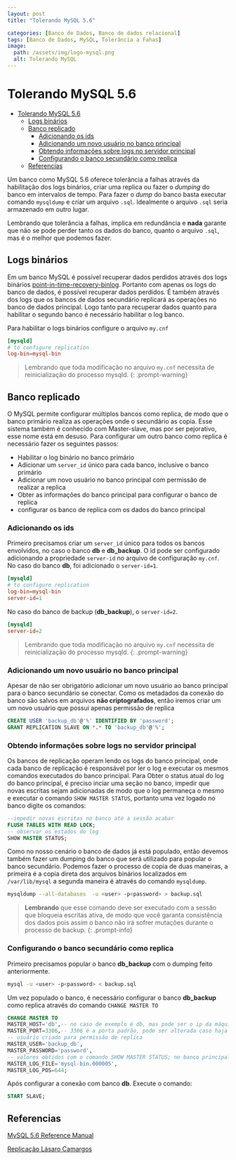 ```yaml
---
layout: post
title: "Tolerando MySQL 5.6"

categories: [Banco de Dados, Banco de dados relacional]
tags: [Banco de Dados, MySQL, Tolerância a Fahas]
image:
  path: /assets/img/logo-mysql.png
  alt: Tolerando MySQL
---
```


# Tolerando MySQL 5.6

- [Tolerando MySQL 5.6](#tolerando-mysql-56)
  - [Logs binários](#logs-binários)
  - [Banco replicado](#banco-replicado)
    - [Adicionando os ids](#adicionando-os-ids)
    - [Adicionando um novo usuário no banco principal](#adicionando-um-novo-usuário-no-banco-principal)
    - [Obtendo informações sobre logs no servidor principal](#obtendo-informações-sobre-logs-no-servidor-principal)
    - [Configurando o banco secundário como replica](#configurando-o-banco-secundário-como-replica)
  - [Referencias](#referencias)

Um banco como MySQL 5.6 oferece tolerância a falhas através da habilitação dos logs binários, criar uma replica ou fazer o _dumping_ do banco em intervalos de tempo.
Para fazer o _dump_ do banco basta executar comando `mysqldump` e criar um arquivo `.sql`. Idealmente o arquivo `.sql` seria armazenado em outro lugar.

Lembrando que tolerância a falhas, implica em redundância e **nada** garante que não se pode perder tanto os dados do banco, quanto o arquivo `.sql`, mas é o melhor que podemos fazer.

## Logs binários

Em um banco MySQL é possível recuperar dados perdidos através dos logs binários [point-in-time-recovery-binlog][point-in-time-recovery-binlog].
Portanto com apenas os logs do banco de dados, é possível recuperar dados perdidos. É também através dos logs que os bancos de dados secundário
replicará as operações no banco de dados principal. Logo tanto para recuperar dados quanto para habilitar o segundo banco é necessário habilitar o log banco.

Para habilitar o logs binários configure o arquivo `my.cnf`

```cnf
[mysqld]
# to configure replication
log-bin=mysql-bin
```

<!-- prettier-ignore -->
> Lembrando que toda modificação no arquivo `my.cnf` necessita de reinicialização do processo mysqld.
{: .prompt-warning}

## Banco replicado

O MySQL permite configurar múltiplos bancos como replica, de modo que o banco primário realiza as operações onde o secundário as copia.
Esse sistema também é conhecido com Master-slave, mas por ser pejorativo, esse nome está em desuso.
Para configurar um outro banco como replica é necessário fazer os seguintes passos:

- Habilitar o log binário no banco primário
- Adicionar um `server_id` único para cada banco, inclusive o banco primário
- Adicionar um novo usuário no banco principal com permissão de realizar a replica
- Obter as informações do banco principal para configurar o banco de replica
- configurar os banco de replica com os dados do banco principal

### Adicionando os ids

Primeiro precisamos criar um `server_id` único para todos os bancos envolvidos, no caso o banco **db** e **db_backup**.
O id pode ser configurado adicionando a propriedade `server-id` no arquivo de configuração `my.cnf`.
No caso do banco **db**, foi adicionado o `server-id=1`.

```cnf
[mysqld]
# to configure replication
log-bin=mysql-bin
server-id=1
```

No caso do banco de backup (**db_backup**), o `server-id=2`.

```cnf
[mysqld]
server-id=2
```

<!-- prettier-ignore -->
> Lembrando que toda modificação no arquivo `my.cnf` necessita de reinicialização do processo mysqld.
{: .prompt-warning}

### Adicionando um novo usuário no banco principal

Apesar de não ser obrigatório adicionar um novo usuário ao banco principal para o banco secundário se conectar.
Como os metadados da conexão do banco são salvos em arquivos **não criptografados**, então iremos criar um um novo usuário que
possui apenas permissão de replica

```sql
CREATE USER 'backup_db'@'%' IDENTIFIED BY 'password';
GRANT REPLICATION SLAVE ON *.* TO 'backup_db'@'%';
```

### Obtendo informações sobre logs no servidor principal

Os bancos de replicação operam lendo os logs do banco principal, onde cada banco de replicação é responsável por ler o log e executar os mesmos comandos executados do banco principal.
Para Obter o status atual do log do banco principal, é preciso inciar uma seção no banco, impedir que novas escritas sejam adicionadas de modo que o log permaneça o mesmo e
executar o comando `SHOW MASTER STATUS`, portanto uma vez logado no banco digite os comandos:

```sql
--impedir novas escritas no banco até a sessão acabar
FLUSH TABLES WITH READ LOCK;
-- observar os estados do log
SHOW MASTER STATUS;
```

Como no nosso cenário o banco de dados já está populado, então devemos também fazer um dumping do banco que será utilizado para popular o banco secundário.
Podemos fazer o processo de copia de duas maneiras, a primeira é a copia direta dos arquivos binários localizados em `/var/lib/mysql` a segunda maneira é através do comando `mysqldump`.

```bash
mysqldump --all-databases  -u <user> -p<password> > backup.sql
```

<!-- prettier-ignore -->
> **Lembrando** que esse comando deve ser executado com a sessão que bloqueia escritas ativa,
> de modo que você garanta consistência dos dados pois assim o
> banco não irá sofrer mutações durante o processo de backup.
{: .prompt-info}

### Configurando o banco secundário como replica

Primeiro precisamos popular o banco **db_backup** com o dumping feito anteriormente.

```bash
mysql -u <user> -p<password> < backup.sql
```

Um vez populado o banco, é necessário configurar o banco **db_backup** como replica através do comando `CHANGE MASTER TO`

```sql
CHANGE MASTER TO
MASTER_HOST='db',-- no caso de exemplo é db, mas pode ser o ip da máquina do outro banco
MASTER_PORT=3306,-- 3306 é a porta padrão, pode ser alterada caso haja necessidade
-- usuário criado para permissão de replica
MASTER_USER='backup_db',
MASTER_PASSWORD='password',
-- valores obtidos com o comando SHOW MASTER STATUS; no banco principal
MASTER_LOG_FILE='mysql-bin.000005',
MASTER_LOG_POS=644;
```

Após configurar a conexão com banco **db**. Execute o comando:

```sql
START SLAVE;
```

## Referencias

[MySQL 5.6 Reference Manual](https://downloads.mysql.com/docs/refman-5.6-en.pdf)

[Replicação Lásaro Camargos](https://lasarojc.github.io/ds_notes/fault/replication/)

[point-in-time-recovery-binlog]: https://dev.mysql.com/doc/refman/5.7/en/point-in-time-recovery-binlog.html
